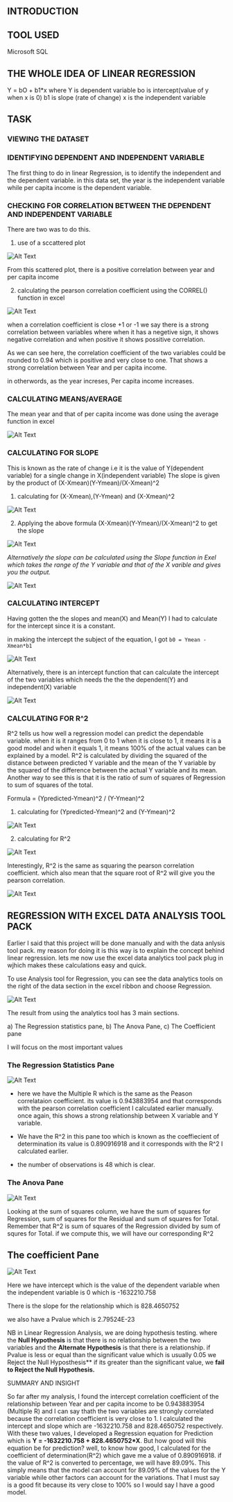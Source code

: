 ## INTRODUCTION 

## TOOL  USED 

Microsoft SQL

## THE WHOLE IDEA OF LINEAR REGRESSION
 Y = bO + b1*x
 where Y is dependent variable
       bo is intercept(value of y when x is 0)
       b1 is slope (rate of change)
       x is the independent variable 

## TASK 

### VIEWING THE DATASET

### IDENTIFYING DEPENDENT AND INDEPENDENT VARIABLE
The first thing to do in linear Regression, is to identify the independent and the dependent variable. 
in this data set, the year is the independent variable while per capita income is the dependent variable.

### CHECKING FOR CORRELATION BETWEEN THE DEPENDENT AND INDEPENDENT VARIABLE

There are two was to do this.

1) use of a sccattered plot


![Alt Text](https://github.com/Mario-Gozie/Canada-GDP-Prediction-Simple-Linear-Regression/blob/main/images/The_Scattered_Plot.png)


From this scattered plot, there is a positive correlation between year and per capita income

2) calculating the pearson correlation coefficient using the CORREL() function in excel


![Alt Text](https://github.com/Mario-Gozie/Canada-GDP-Prediction-Simple-Linear-Regression/blob/main/images/Peason_Corretion.png)


when a correlation coefficient is close +1 or -1 we say there is a strong correlation between variables where when it has a negetive sign, it shows negative correlation and when positive it shows possitive correlation.

As we can see here, the correlation coefficient of the two variables could be rounded to  0.94 which is positive and very close to one. That shows a strong correlation between Year and per capita income.

in otherwords, as the year increses, Per capita income increases.


### CALCULATING MEANS/AVERAGE

The mean year and that of per capita income was done using the average function in excel 

![Alt Text](https://github.com/Mario-Gozie/Canada-GDP-Prediction-Simple-Linear-Regression/blob/main/images/Means.png)


### CALCULATING FOR SLOPE

This is known as the rate of change i.e it is the value of Y(dependent variable) for a single change in X(independent variable)
The slope is given by the product of (X-Xmean)(Y-Ymean)/(X-Xmean)^2

1) calculating for (X-Xmean),(Y-Ymean) and (X-Xmean)^2

![Alt Text](https://github.com/Mario-Gozie/Canada-GDP-Prediction-Simple-Linear-Regression/blob/main/images/calc_X-Xmean_for_slope.png)

2) Applying the above formula (X-Xmean)(Y-Ymean)/(X-Xmean)^2 to get the slope

![Alt Text](https://github.com/Mario-Gozie/Canada-GDP-Prediction-Simple-Linear-Regression/blob/main/images/calc_slope.png)

_Alternatively the slope can be calculated using the Slope function in Exel which takes the range of the Y variable and that of the X varible and gives you the output._


![Alt Text](https://github.com/Mario-Gozie/Canada-GDP-Prediction-Simple-Linear-Regression/blob/main/images/calc_slope_function.png)


### CALCULATING INTERCEPT

Having gotten the the slopes and mean(X) and Mean(Y) I had to calculate for the intercept since it is a constant.

in making the intercept the subject of the equation, I got `b0 = Ymean - Xmean*b1`

![Alt Text]()


Alternatively, there is an intercept function that can calculate the intercept of the two variables which needs the the the dependent(Y) and independent(X) variable

![Alt Text]()

### CALCULATING FOR R^2

R^2 tells us how well a regression model can predict the dependable variable. when it is it ranges from 0 to 1 when it is close to 1, it means it is a good model and when it equals 1, it means 100% of the actual values can be explained by a model.
R^2 is calculated by dividing the squared of the distance between predicted Y variable and the mean of the Y variable by the squared of the difference between the actual Y variable and its mean.
Another way to see this is that it is the ratio of sum of squares of Regression to sum of squares of the total.

 Formula = (Ypredicted-Ymean)^2 / (Y-Ymean)^2 

1) calculating for (Ypredicted-Ymean)^2  and (Y-Ymean)^2

![Alt Text]()

2) calculating for R^2

![Alt Text]()

Interestingly, R^2 is the same as squaring the pearson correlation coefficient. which also mean that the square root of R^2 will give you the pearson correlation.


![Alt Text]()

## REGRESSION WITH EXCEL DATA ANALYSIS TOOL PACK

Earlier I said that this project will be done manually and with the data anlysis tool pack. my reason for doing it is this way is to explain the concept behind linear regression.
lets me now use the excel data analytics tool pack plug in wjhich makes these calculations easy and quick.

To use Analysis tool for Regression, you can see the data analytics tools on the right of the data section in the excel ribbon and choose Regression.


![Alt Text]()

The result from using the analytics tool has 3 main sections.

a) The Regression statistics pane,
b) The Anova Pane,
c) The Coefficient pane

I will focus on the most important values

### The Regression Statistics Pane

![Alt Text]()

* here we have the Multiple R which is the same as the Peason correlataion coefficient.
its value is 0.943883954 and that corresponds with the pearson correlation coefficient I calculated earlier manually. once again, this shows a strong relationship between X variable and Y variable.

* We have the R^2 in this pane too which is known as the coeffiecient of determination
its value is 0.890916918 and it corresponds with the R^2 I calculated earlier.

* the number of observations is 48 which is clear.

### The Anova Pane


![Alt Text]()

Looking at the sum of squares column, we have the sum of squares for Regression, sum of squares for the Residual and sum of squares for Total.
Remember that R^2 is sum of squares of the Regression divided by sum of squres for Total.  if we compute this, we will have our corresponding R^2

## The coefficient Pane 

![Alt Text]()

Here we have intercept which is the value of the dependent variable when the independent variable is 0 which is -1632210.758

There is the slope for the relationship which is 828.4650752

we also have a Pvalue which is 2.79524E-23


NB in Linear Regression Analysis, we are doing hypothesis testing. where the **Null Hypothesis** is that there is no relationship between the two variables and the **Alternate Hypothesis** is that there is a relationship. if Pvalue is less or equal than the significant value which is usually 0.05
we Reject the Null Hyposthesis** if its greater than the significant value, we **fail to Reject the Null Hypothesis.**

SUMMARY AND INSIGHT

So far after my analysis, I found the intercept correlation coefficient of the relationship between Year and per capita income to be 0.943883954 (Multiple R) and I can say thath the two variables are strongly correlated because the correlation coefficient is very close to 1.
I calculated the intercept and slope which are -1632210.758 and 828.4650752 respectively. With these two values, I developed a Regression equation for Prediction which is **Y = -1632210.758 + 828.4650752*X**. But how good will this equation be for prediction? well, to know how good, I calculated for the coefficient of determination(R^2) which gave me a value of 0.890916918.
if the value of R^2 is converted to percentage, we will have 89.09%. This simply means that the model can account for 89.09%  of the values for the Y variable while other factors can account for the variations. That I must say is a good fit because its very close to 100% so I would say I have a good model. 

 


